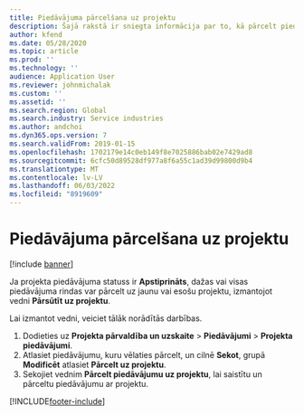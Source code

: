 ```yaml
---
title: Piedāvājuma pārcelšana uz projektu
description: Šajā rakstā ir sniegta informācija par to, kā pārcelt piedāvājumu uz jaunu vai esošu projektu.
author: kfend
ms.date: 05/28/2020
ms.topic: article
ms.prod: ''
ms.technology: ''
audience: Application User
ms.reviewer: johnmichalak
ms.custom: ''
ms.assetid: ''
ms.search.region: Global
ms.search.industry: Service industries
ms.author: andchoi
ms.dyn365.ops.version: 7
ms.search.validFrom: 2019-01-15
ms.openlocfilehash: 1702179e14c0eb149f8e7025886bab02e7429ad8
ms.sourcegitcommit: 6cfc50d89528df977a8f6a55c1ad39d99800d9b4
ms.translationtype: MT
ms.contentlocale: lv-LV
ms.lasthandoff: 06/03/2022
ms.locfileid: "8919609"
---
```

# <a name="transfer-a-quotation-to-a-project"></a>Piedāvājuma pārcelšana uz projektu

[!include [banner](../includes/banner.md)]

Ja projekta piedāvājuma statuss ir **Apstiprināts**, dažas vai visas piedāvājuma rindas var pārcelt uz jaunu vai esošu projektu, izmantojot vedni **Pārsūtīt uz projektu**. 

Lai izmantot vedni, veiciet tālāk norādītās darbības.

1. Dodieties uz **Projekta pārvaldība un uzskaite** > **Piedāvājumi** > **Projekta piedāvājumi**.
2. Atlasiet piedāvājumu, kuru vēlaties pārcelt, un cilnē **Sekot**, grupā **Modificēt** atlasiet **Pārcelt uz projektu**.
3. Sekojiet vednim **Pārcelt piedāvājumu uz projektu**, lai saistītu un pārceltu piedāvājumu ar projektu.


[!INCLUDE[footer-include](../includes/footer-banner.md)]